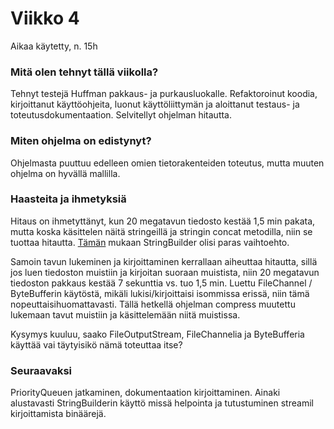 # Viikko 4

Aikaa käytetty, n. 15h

### Mitä olen tehnyt tällä viikolla?

Tehnyt testejä Huffman pakkaus- ja purkausluokalle. Refaktoroinut koodia, kirjoittanut käyttöohjeita, luonut käyttöliittymän ja aloittanut testaus- ja toteutusdokumentaation. Selvitellyt ohjelman hitautta.

### Miten ohjelma on edistynyt?

Ohjelmasta puuttuu edelleen omien tietorakenteiden toteutus, mutta muuten ohjelma on hyvällä mallilla.

### Haasteita ja ihmetyksiä

Hitaus on ihmetyttänyt, kun 20 megatavun tiedosto kestää 1,5 min pakata, mutta koska käsittelen näitä stringeillä ja stringin concat metodilla, niin se tuottaa hitautta. [Tämän](https://javapapers.com/java/java-string-vs-stringbuilder-vs-stringbuffer-concatenation-performance-micro-benchmark/) mukaan StringBuilder olisi paras vaihtoehto.

Samoin tavun lukeminen ja kirjoittaminen kerrallaan aiheuttaa hitautta, sillä jos luen tiedoston muistiin ja kirjoitan suoraan muistista, niin 20 megatavun tiedoston pakkaus kestää 7 sekunttia vs. tuo 1,5 min. Luettu FileChannel / ByteBufferin käytöstä, mikäli lukisi/kirjoittaisi isommissa erissä, niin tämä nopeuttaisihuomattavasti. Tällä hetkellä ohjelman compress muutettu lukemaan tavut muistiin ja käsittelemään niitä muistissa.

Kysymys kuuluu, saako FileOutputStream, FileChannelia ja ByteBufferia käyttää vai täytyisikö nämä toteuttaa itse?

### Seuraavaksi

PriorityQueuen jatkaminen, dokumentaation kirjoittaminen. Ainaki alustavasti StringBuilderin käyttö missä helpointa ja tutustuminen streamil kirjoittamista binäärejä.
